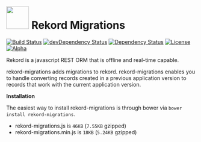 # <img src="https://raw.githubusercontent.com/Rekord/rekord/master/images/rekord-color.png" width="60"> Rekord Migrations

[![Build Status](https://travis-ci.org/Rekord/rekord-migrations.svg?branch=master)](https://travis-ci.org/Rekord/rekord-migrations)
[![devDependency Status](https://david-dm.org/Rekord/rekord-migrations/dev-status.svg)](https://david-dm.org/Rekord/rekord-migrations#info=devDependencies)
[![Dependency Status](https://david-dm.org/Rekord/rekord-migrations.svg)](https://david-dm.org/Rekord/rekord-migrations)
[![License](https://img.shields.io/badge/license-MIT-blue.svg)](https://github.com/Rekord/rekord-migrations/blob/master/LICENSE)
[![Alpha](https://img.shields.io/badge/State-Alpha-orange.svg)]()

Rekord is a javascript REST ORM that is offline and real-time capable.

rekord-migrations adds migrations to rekord. rekord-migrations enables you to
handle converting records created in a previous application version to records
that work with the current application version.

**Installation**

The easiest way to install rekord-migrations is through bower via `bower install rekord-migrations`.

- rekord-migrations.js is `46KB` (`7.55KB` gzipped)
- rekord-migrations.min.js is `18KB` (`5.24KB` gzipped)
